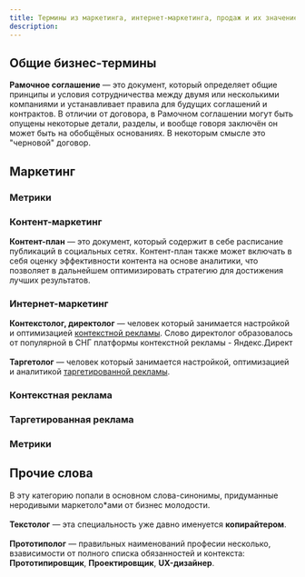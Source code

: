 ```yaml
---
title: Термины из маркетинга, интернет-маркетинга, продаж и их значение
description: 
---
```


## Общие бизнес-термины
<strong id="mc">Рамочное соглашение</strong> — это документ, который определяет общие принципы и условия сотрудничества между двумя или несколькими компаниями и устанавливает правила для будущих соглашений и контрактов. В отличии от договора, в Рамочном соглашении могут быть опущены некоторые детали, разделы, и вообще говоря заключён он может быть на обобщёных основаниях. В некоторым смысле это "черновой" договор.

## Маркетинг
### Метрики
### Контент-маркетинг
<strong>Контент-план</strong> — это документ, который содержит в себе расписание публикаций в социальных сетях. Контент-план также может включать в себя оценку эффективности контента на основе аналитики, что позволяет в дальнейшем оптимизировать стратегию для достижения лучших результатов.

### Интернет-маркетинг
<strong>Контекстолог, директолог</strong> — человек который занимается настройкой и оптимизацией [контекстной рекламы](#контекстная-реклама). Слово директолог образовалось от популярной в СНГ платформы контекстной рекламы - Яндекс.Директ
<br><br>
<strong>Таргетолог</strong> — человек который занимается настройкой, оптимизацией и аналитикой [таргетированной рекламы](#таргетированная-реклама).
### Контекстная реклама
### Таргетированная реклама
### Метрики

## Прочие слова

В эту категорию попали в основном слова-синонимы, придуманные неродивыми маркетоло*ами от бизнес молодости.
<br><br>
<b>Текстолог</b> — эта специальность уже давно именуется <strong>копирайтером</strong>.
<br><br>
<b>Прототиполог</b> — правильных наименований професии несколько, взависимости от полного списка обязанностей и контекста: <strong>Прототипировщик</strong>, <strong>Проектировщик</strong>, <strong>UX-дизайнер</strong>.
